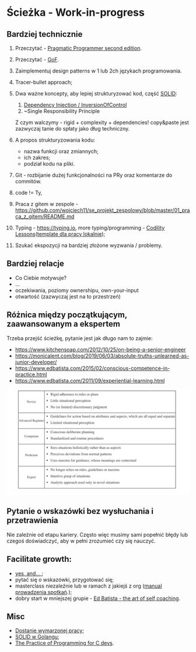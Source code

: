 # Ścieżka - Work-in-progress

## Bardziej technicznie

1. Przeczytać - [Pragmatic Programmer second edition](https://www.amazon.pl/Pragmatic-Programmer-journey-mastery-Anniversary/dp/0135957052).

2. Przeczytać - [GoF](https://www.digitalocean.com/community/tutorials/gangs-of-four-gof-design-patterns).

3. Zaimplementuj design patterns w 1 lub 2ch językach programowania.

4. Tracer-bullet approach;

5. Dwa ważne koncepty, aby lepiej strukturyzować kod, część [SOLID](https://en.wikipedia.org/wiki/SOLID):

   1. [Dependency Injection / InversionOfControl](https://wiki.c2.com/?DependencyInjection)
   2. ~Single Responsibility Principle

   Z czym walczymy - rigid + complexity + dependencies! copy&paste jest zazwyczaj tanie do spłaty jako dług techniczny.

6. A propos strukturyzowania kodu:

   - nazwa funkcji oraz zmiannych;
   - ich zakres;
   - podział kodu na pliki.

7. Git - rozbijanie dużej funkcjonalności na PRy oraz komentarze do commitów.

8. code != Ty,

9. Praca z gitem w zespole - https://github.com/wojciech11/se_projekt_zespolowy/blob/master/01_praca_z_gitem/README.md

10. Typing - https://typing.io, more typing/programming - [Codility Lessons](https://app.codility.com/programmers/lessons/1-iterations/)([template dla pracy lokalnie](https://github.com/wojciech11/cracking_coding_challenges));

11. Szukać ekspozycji na bardziej złożone wyzwania / problemy.

## Bardziej relacje

- Co Ciebie motywuje?
- ...
- oczekiwania, poziomy ownershipu, own-your-input
- otwartość (zazwyczaj jest na to przestrzeń)

## Różnica między początkującym, zaawansowanym a ekspertem

Trzeba przejść ścieżkę, pytanie jest jak długo nam to zajmie:

- https://www.kitchensoap.com/2012/10/25/on-being-a-senior-engineer
- https://monicalent.com/blog/2019/06/03/absolute-truths-unlearned-as-junior-developer/
- https://www.edbatista.com/2015/02/conscious-competence-in-practice.html
- https://www.edbatista.com/2011/09/experiential-learning.html

![](img/novie_to_expert.jpg)

## Pytanie o wskazówki bez wysłuchania i przetrawienia

Nie zależnie od etapu kariery. Często więc musimy sami popełnić błędy lub czegoś doświadczyć, aby w pełni zrozumieć czy się nauczyć.

## Facilitate growth:

- [yes, and...,](https://en.wikipedia.org/wiki/Yes,_and...);
- pytać się o wskazówki, przygotować się;
- masterclass niezaleźnie lub w ramach z jakiejś z org ([manual prowadzenia spotkań](https://eonyc.org/wp-content/uploads/EOResources/ModeratorResources/MyEOForumModeratorGuidebook.pdf).);
- dobry start w mniejszej grupie - [Ed Batista - the art of self coaching](https://www.edbatista.com/the-art-of-self-coaching-public-course.html).

## Misc

- [Dostanie wymarzonej pracy](https://github.com/wojciech11/se_cv_linkedin_and_interviews);
- [SOLID w Golangu](https://dave.cheney.net/2016/08/20/solid-go-design);
- [The Practice of Programming for C devs](https://en.wikipedia.org/wiki/The_Practice_of_Programming).
